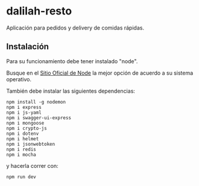 # dalilah-resto
Aplicación para pedidos y delivery de comidas rápidas. 

## Instalación
Para su funcionamiento debe tener instalado "node". 

Busque en el [Sitio Oficial de Node](https://nodejs.org/es/download/) la mejor opción de acuerdo a su sistema operativo.

También debe instalar las siguientes dependencias:
~~~
npm install -g nodemon
npm i express
npm i js-yaml
npm i swagger-ui-express
npm i mongoose
npm i crypto-js
npm i dotenv
npm i helmet
npm i jsonwebtoken
npm i redis
npm i mocha
~~~
y hacerla correr con: 
~~~
npm run dev
~~~